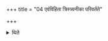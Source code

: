 +++
title = "04 एवंविहिता त्रिस्त्र्यनीका परिवर्तते"

+++

<details><summary>थिते</summary>

एवंविहिता त्रिस्त्र्यनीका परिवर्तते यद्यव्यूढः ४
</details>
